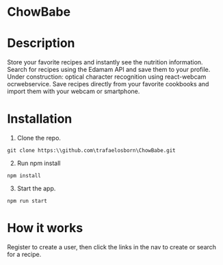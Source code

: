 # ChowBabe

# Description

Store your favorite recipes and instantly see the nutrition information. Search for recipes using the Edamam API and save them to your profile. Under construction: optical character recognition using react-webcam ocrwebservice. Save recipes directly from your favorite cookbooks and import them with your webcam or smartphone.

# Installation

1. Clone the repo.

`git clone https:\\github.com\trafaelosborn\ChowBabe.git`

2. Run npm install

`npm install`

3. Start the app.

`npm run start`

# How it works

Register to create a user, then click the links in the nav to create or search for a recipe. 
